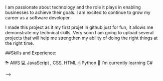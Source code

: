 I am passionate about technology and the role it plays in enabling businesses to achieve their goals. I am excited to continue to grow my career as a software developer

I made this project as it my first projet in github just for fun, it allows me demonstrate my technical skills. Very soon I am going to upload several projects that will help me strengthen my ability of doing the right things at the right time.


##Skills and Experience:

⛈ AWS
💻 JavaScript , CSS, HTML
🖱 Python
🌱 I’m currently learning C#

-->
